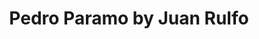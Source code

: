 ---
title: Pedro Paramo by Juan Rulfo
categories: [Fiction Literature,Magical Realism Novel]
tags: [Mexico]
---